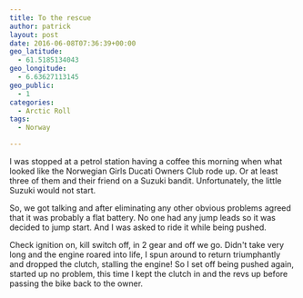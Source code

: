 ```yaml
---
title: To the rescue 
author: patrick
layout: post
date: 2016-06-08T07:36:39+00:00
geo_latitude:
  - 61.5185134043
geo_longitude:
  - 6.63627113145
geo_public:
  - 1
categories:
  - Arctic Roll
tags:
  - Norway

---
```

I was stopped at a petrol station having a coffee this morning when what looked like the Norwegian Girls Ducati Owners Club rode up. Or at least three of them and their friend on a Suzuki bandit. Unfortunately, the little Suzuki would not start.

So, we got talking and after eliminating any other obvious problems agreed that it was probably a flat battery. No one had any jump leads so it was decided to jump start. And I was asked to ride it while being pushed.

Check ignition on, kill switch off, in 2 gear and off we go. Didn't take very long and the engine roared into life, I spun around to return triumphantly and dropped the clutch, stalling the engine! So I set off being pushed again, started up no problem, this time I kept the clutch in and the revs up before passing the bike back to the owner.